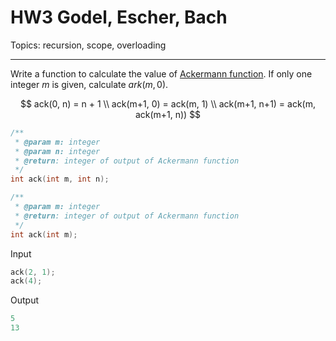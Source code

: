 # HW3 Godel, Escher, Bach

Topics: recursion, scope, overloading

---

Write a function to calculate the value of [Ackermann function](https://en.wikipedia.org/wiki/Ackermann_function). If only one integer $m$ is given, calculate $ark(m, 0)$.

$$
ack(0, n) = n + 1 \\  
ack(m+1, 0) = ack(m, 1) \\
ack(m+1, n+1) = ack(m, ack(m+1, n))
$$

```cpp
/**
 * @param m: integer 
 * @param n: integer
 * @return: integer of output of Ackermann function
 */
int ack(int m, int n);

/**
 * @param m: integer 
 * @return: integer of output of Ackermann function
 */
int ack(int m);
```

Input

```cpp
ack(2, 1);
ack(4);
```

Output

```cpp
5
13
```
